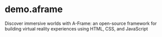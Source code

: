 # demo.aframe
Discover immersive worlds with A-Frame: an open-source framework for building virtual reality experiences using HTML, CSS, and JavaScript
